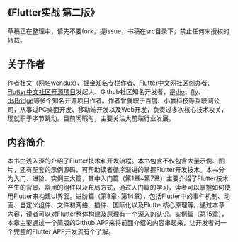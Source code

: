 ## 《Flutter实战 第二版》

草稿正在整理中，请先不要fork，提issue，书稿在src目录下，禁止任何未授权的转载。

## 关于作者

作者杜文（网名[wendux](https://github.com/wendux)）、[掘金知名专栏作者](https://juejin.im/user/58211b88a0bb9f0058c25b7f)、[Flutter中文网社区](https://flutterchina.club/)创办者、[Flutter中文社区开源项目](https://github.com/flutterchina)发起人、Github社区知名开发者，是[dio](https://github.com/flutterchina/dio)、[fly](https://github.com/wendux/fly)、[dsBridge](https://github.com/wendux/DSBridge-Android)等多个知名开源项目作者。作者曾就职于百度、小赢科技等互联网公司，从事过PC桌面开发、移动端开发以及Web开发，负责过多次核心技术攻关，现就职于字节跳动。目前闲暇时，主要关注大前端行业发展。

## 内容简介

本书由浅入深的介绍了Flutter技术和开发流程。本书包含不仅包含大量示例、图片，还有配套的示例源码，可帮助读者循序渐进的掌握Flutter开发技术。本书分为入门、进阶、实例三大篇，其中入门篇（第1章~第7章）主要介绍了Flutter技术产生的背景、常用的组件以及布局方式，通过入门篇的学习，读者可以掌握如何使用Flutter来构建UI界面。进阶篇（第8章~第14章），包括Flutter中的事件机制、动画、自定义组件、文件和网络、插件、国际化以及Flutter核心原理等。通过本章内容，读者可以对Flutter整体构建及原理有一个深入的认识。实例篇（第15章），本章主要通过一个简版的Github APP来将前面介绍的内容串起来，让开发者对一个完整的Flutter APP开发流有个了解。
